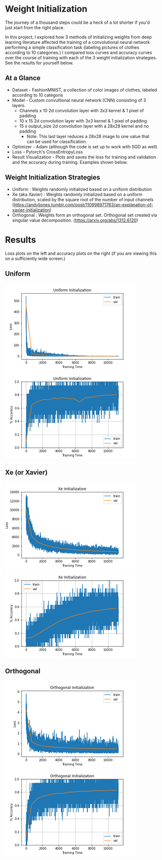 # Weight Initialization
The journey of a thousand steps could be a heck of a lot shorter if you'd just start from the right place. 

In this project, I explored how 3 methods of initializing weights from deep learning literature affected the training of a convolutional neural network performing a simple classification task (labeling pictures of clothes according to 10 categories.) I compared loss curves and accuracy curves over the course of training with each of the 3 weight initialization strategies. See the results for yourself below.

## At a Glance

* Dataset - FashionMNIST, a collection of color images of clothes, labeled according to 10 categoris
* Model - Custom convultional neural network (CNN) consisting of 3 layers.     
    * Channels x 10 2d convolution layer with 3x3 kernel & 1 pixel of padding
    * 10 x 15 2d convolution layer with 3x3 kernel & 1 pixel of padding
    * 15 x output_size 2d convolution layer with a 28x28 kernel and no padding
        * Note: This last layer reduces a 28x28 image to one value that can be used for classification.  
* Optimizer - Adam (although the code is set up to work with SGD as well)
* Loss - Pytorch's CrossEntropyLoss
* Result Visualization - Plots and saves the loss for training and validation and the accuracy during training. Examples shown below.

## Weight Initialization Strategies
* Uniform : Weights randomly initialized based on a uniform distribution
* Xe (aka Xavier) : Weights randomly initialized based on a uniform distribution, scaled by the square root of the number of input channels        (https://andyljones.tumblr.com/post/110998971763/an-explanation-of-xavier-initialization)
* Orthogonal : Weights form an orthogonal set. Orthogonal set created via 
        singular value decomposition. (https://arxiv.org/abs/1312.6120)

# Results
Loss plots on the left and accuracy plots on the right (if you are viewing this on a sufficiently wide screen.)

## Uniform

![](https://github.com/themichaelmort/weight_initialization/blob/main/Uniform%20Initialization%20Loss.png)
![](https://github.com/themichaelmort/weight_initialization/blob/main/Uniform%20Initialization%20Accuracy.png)

## Xe (or Xavier)

![](https://github.com/themichaelmort/weight_initialization/blob/main/Xe%20Initialization%20Loss.png)
![](https://github.com/themichaelmort/weight_initialization/blob/main/Xe%20Initialization%20Accuracy.png)

## Orthogonal

![](https://github.com/themichaelmort/weight_initialization/blob/main/Orthogonal%20Initialization%20Loss.png)
![](https://github.com/themichaelmort/weight_initialization/blob/main/Orthogonal%20Initialization%20Accuracy.png)
